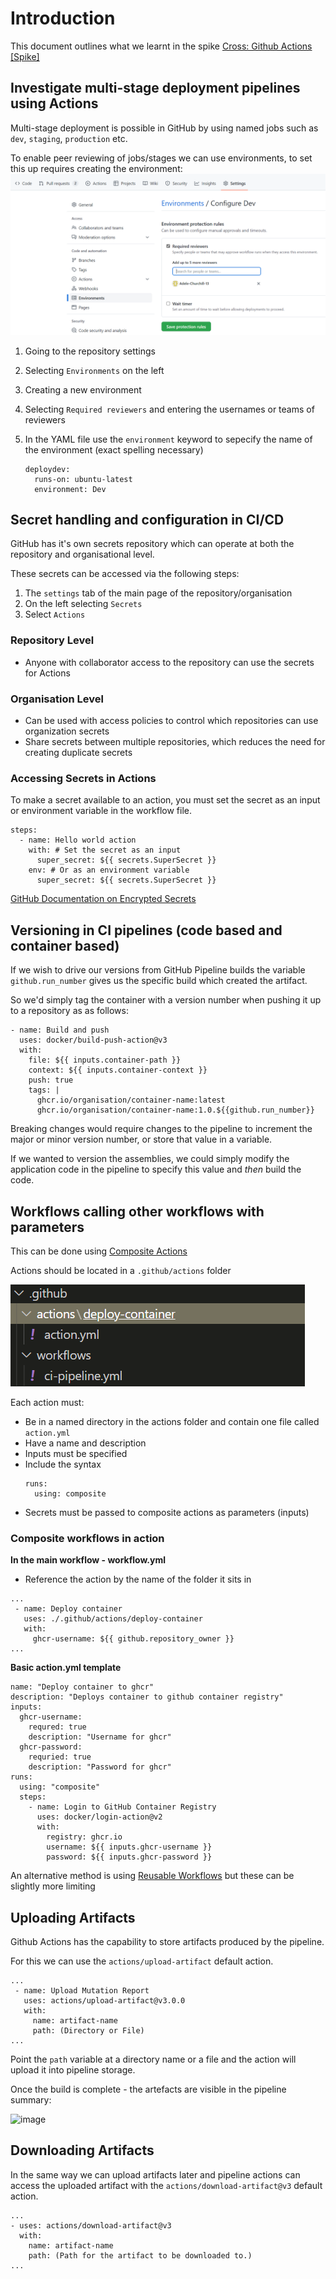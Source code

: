 # Introduction

This document outlines what we learnt in the spike [Cross: Github Actions [Spike]](https://github.com/buerokratt/Cross-functional-requirements/issues/1)

## Investigate multi-stage deployment pipelines using Actions

Multi-stage deployment is possible in GitHub by using named jobs such as `dev`, `staging`, `production` etc.


To enable peer reviewing of jobs/stages we can use environments, to set this up requires creating the environment:
![Settings](../images/github_environments.png)
1. Going to the repository settings
2. Selecting `Environments` on the left
3. Creating a new environment
4. Selecting `Required reviewers` and entering the usernames or teams of reviewers

5. In the YAML file use the `environment` keyword to sepecify the name of the environment (exact spelling necessary)
    ```
    deploydev:
      runs-on: ubuntu-latest
      environment: Dev
    ```


## Secret handling and configuration in CI/CD

GitHub has it's own secrets repository which can operate at both the repository and organisational level.

These secrets can be accessed via the following steps:
1. The `settings` tab of the main page of the repository/organisation
2. On the left selecting `Secrets`
3. Select `Actions`

### Repository Level
- Anyone with collaborator access to the repository can use the secrets for Actions


### Organisation Level
- Can be used with access policies to control which repositories can use organization secrets
- Share secrets between multiple repositories, which reduces the need for creating duplicate secrets

### Accessing Secrets in Actions
To make a secret available to an action, you must set the secret as an input or environment variable in the workflow file.

```
steps:
  - name: Hello world action
    with: # Set the secret as an input
      super_secret: ${{ secrets.SuperSecret }}
    env: # Or as an environment variable
      super_secret: ${{ secrets.SuperSecret }}
```

[GitHub Documentation on Encrypted Secrets](https://docs.github.com/en/actions/security-guides/encrypted-secrets)

## Versioning in CI pipelines (code based and container based)

If we wish to drive our versions from GitHub Pipeline builds the variable ```github.run_number``` gives us the specific build which created the artifact.

So we'd simply tag the container with a version number when pushing it up to a repository as as follows:
  
```
- name: Build and push
  uses: docker/build-push-action@v3
  with:
    file: ${{ inputs.container-path }}
    context: ${{ inputs.container-context }}
    push: true
    tags: |
      ghcr.io/organisation/container-name:latest
      ghcr.io/organisation/container-name:1.0.${{github.run_number}} 
```
Breaking changes would require changes to the pipeline to increment the major or minor version number, or store that value in a variable.  

If we wanted to version the assemblies, we could simply modify the application code in the pipeline to specify this value and _then_ build the code.

## Workflows calling other workflows with parameters

This can be done using [Composite Actions](https://github.blog/changelog/2021-08-25-github-actions-reduce-duplication-with-action-composition/)

Actions should be located in a `.github/actions` folder

  ![GitHub Actions](../images/github_actions.png)

Each action must:
- Be in a named directory in the actions folder and contain one file called `action.yml`
- Have a name and description
- Inputs must be specified
- Include the syntax
    ```
    runs: 
      using: composite
    ``` 
- Secrets must be passed to composite actions as parameters (inputs)

### Composite workflows in action
**In the main workflow - workflow.yml**
- Reference the action by the name of the folder it sits in
```
...
 - name: Deploy container
   uses: ./.github/actions/deploy-container
   with:
     ghcr-username: ${{ github.repository_owner }}
...
```
**Basic action.yml template**
```
name: "Deploy container to ghcr"
description: "Deploys container to github container registry"
inputs:
  ghcr-username:
    requred: true
    description: "Username for ghcr"
  ghcr-password:
    requried: true
    description: "Password for ghcr"
runs:
  using: "composite"
  steps:
    - name: Login to GitHub Container Registry
      uses: docker/login-action@v2
      with:
        registry: ghcr.io
        username: ${{ inputs.ghcr-username }}
        password: ${{ inputs.ghcr-password }}
```

An alternative method is using [Reusable Workflows](https://github.blog/2022-02-10-using-reusable-workflows-github-actions/) but these can be slightly more limiting


## Uploading Artifacts

Github Actions has the capability to store artifacts produced by the pipeline. 

For this we can use the ```actions/upload-artifact``` default action.

```
...
 - name: Upload Mutation Report
   uses: actions/upload-artifact@v3.0.0
   with:
     name: artifact-name
     path: (Directory or File)
...
```
Point the ```path``` variable at a directory name or a file and the action will upload it into pipeline storage.

Once the build is complete - the artefacts are visible in the pipeline summary:

![image](https://user-images.githubusercontent.com/4068380/167491972-68fed754-197c-4ac3-a752-9c8114d43b8c.png)

## Downloading Artifacts

In the same way we can upload artifacts later and pipeline actions can access the uploaded artifact with the ```actions/download-artifact@v3``` default action.


```
...
- uses: actions/download-artifact@v3
  with:
    name: artifact-name
    path: (Path for the artifact to be downloaded to.)
...
```

